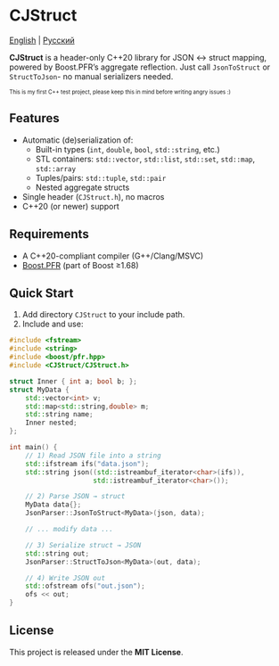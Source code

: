 
# CJStruct
[English](https://github.com/ImUserDol/CJStruct/blob/main/README.md) | [Русский](https://github.com/ImUserDol/CJStruct/blob/main/README.ru_RU.md)

**CJStruct** is a header-only C++20 library for JSON <-> struct mapping, powered by Boost.PFR’s aggregate reflection. Just call `JsonToStruct` or `StructToJson`- no manual serializers needed.

<sub><sup>This is my first C++ test project, please keep this in mind before writing angry issues :)</sup></sub>


## Features

- Automatic (de)serialization of:
    - Built-in types (`int`, `double`, `bool`, `std::string`, etc.)
    - STL containers: `std::vector`, `std::list`, `std::set`, `std::map`, `std::array`
    - Tuples/pairs: `std::tuple`, `std::pair`
    - Nested aggregate structs
- Single header (`CJStruct.h`), no macros
- C++20 (or newer) support

## Requirements

- A C++20-compliant compiler (G++/Clang/MSVC)
- [Boost.PFR](https://www.boost.org/doc/libs/release/libs/pfr/) (part of Boost ≥1.68)

## Quick Start

1. Add directory `CJStruct` to your include path.
2. Include and use:

```cpp
#include <fstream>
#include <string>
#include <boost/pfr.hpp>  
#include <CJStruct/CJStruct.h>

struct Inner { int a; bool b; };
struct MyData {
    std::vector<int> v;
    std::map<std::string,double> m;
    std::string name;
    Inner nested;
};

int main() {
    // 1) Read JSON file into a string
    std::ifstream ifs("data.json");
    std::string json((std::istreambuf_iterator<char>(ifs)),
                     std::istreambuf_iterator<char>());

    // 2) Parse JSON → struct
    MyData data{};
    JsonParser::JsonToStruct<MyData>(json, data);

    // ... modify data ...

    // 3) Serialize struct → JSON
    std::string out;
    JsonParser::StructToJson<MyData>(out, data);

    // 4) Write JSON out
    std::ofstream ofs("out.json");
    ofs << out;
}
```

## License

This project is released under the **MIT License**.  